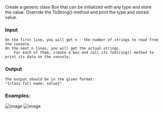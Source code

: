 Create a generic class Box that can be initialized with any type and store the value. Override the ToString() method and print the type and stored value.

### Input

	On the first line, you will get n - the number of strings to read from the console.
	On the next n lines, you will get the actual strings.
		For each of them, create a box and call its ToString() method to print its data on the console.
		
### Output

    The output should be in the given format:
    "{class full name: value}"

### Examples:

![image](https://user-images.githubusercontent.com/45227327/218198108-32a6a9b5-a77b-4e49-850b-15947892b5cb.png)
![image](https://user-images.githubusercontent.com/45227327/218198193-52d68d74-2226-4ba6-b643-32e0dbb8637c.png)
